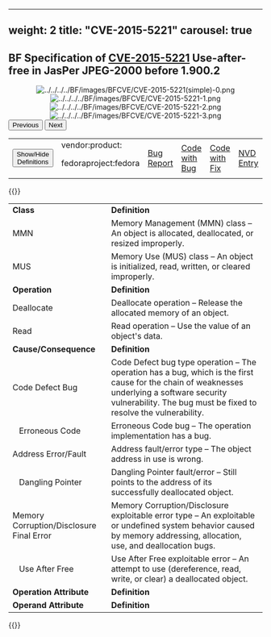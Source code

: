 
---
weight: 2
title: "CVE-2015-5221"
carousel: true
---

## BF Specification of [CVE-2015-5221](https://cve.mitre.org/cgi-bin/cvename.cgi?name=CVE-2015-5221) Use-after-free in JasPer JPEG-2000 before 1.900.2

<div>
<div class="row">
<div class="col-5">
<div>
<div style="text-align:center">
<img src="../../../../BF/images/BFCVE/CVE-2015-5221(simple)-0.png" alt="../../../../BF/images/BFCVE/CVE-2015-5221(simple)-0.png"/> 
		</div>
</div>

</div>
<div class="col">
<div class="row">
<div >

</div>
</div>

<div class ="row">
<div>
<div id="carouselControls" class="carousel slide" data-interval="false" data-wrap="false">
<div class="carousel-inner">

<div class="carousel-item active" style="text-align:center">
				
<img src="../../../../BF/images/BFCVE/CVE-2015-5221-1.png" alt="../../../../BF/images/BFCVE/CVE-2015-5221-1.png"/> 
</div>
			
<div class="carousel-item" style="text-align:center">
				
<img src="../../../../BF/images/BFCVE/CVE-2015-5221-2.png" alt="../../../../BF/images/BFCVE/CVE-2015-5221-2.png"/> 
</div>
			
<div class="carousel-item" style="text-align:center">
				
<img src="../../../../BF/images/BFCVE/CVE-2015-5221-3.png" alt="../../../../BF/images/BFCVE/CVE-2015-5221-3.png"/> 
</div>
			
</div>
<button class="carousel-control-prev" type="button" data-bs-target="#carouselControls" data-bs-slide="prev">
<span class="carousel-control-prev-icon" aria-hidden="true"></span>
<span class="visually-hidden">Previous</span>
</button>
<button class="carousel-control-next" type="button" data-bs-target="#carouselControls" data-bs-slide="next">
<span class="carousel-control-next-icon" aria-hidden="true"></span>
<span class="visually-hidden">Next</span>
</button>
</div>
</div>
</div>
</div>
</div>
</div>

<table>
<tr>
<td>
<button class="btn btn-secondary" type="button" data-bs-toggle="collapse" data-bs-target="#collapseTable" aria-expanded="false" aria-controls="collapseTable">Show/Hide Definitions</button>
</td>

<td>vendor:product:

fedoraproject:fedora</td><td>
[Bug Report]()</td><td>
[Code with Bug]()</td><td>
[Code with Fix](https://github.com/jasper-maint/jasper/commit/df5d2867e8004e51e18b89865bc4aa69229227b3)</td><td>
[NVD Entry](https://nvd.nist.gov/vuln/detail/CVE-2015-5221)</td>
</tr>
</table>

{{<rawhtml>}}
<div class="collapse" id="collapseTable">
<table>
		<tr>
		<td>
				<strong>Class</strong>
			</td>
	<td>
				<strong>Definition</strong>
			</td>
	</tr>
	<tr>
		<td>MMN</td>
	<td>Memory Management (MMN) class – An object is allocated, deallocated, or resized improperly.</td>
	</tr>
	<tr>
		<td>MUS</td>
	<td>Memory Use (MUS) class – An object is initialized, read, written, or cleared improperly.</td>
	</tr>
	<tr>
		<td>
				<strong>Operation</strong>
			</td>
	<td>
				<strong>Definition</strong>
			</td>
	</tr>
	<tr>
		<td>Deallocate</td>
	<td>Deallocate operation – Release the allocated memory of an object.</td>
	</tr>
	<tr>
		<td>Read</td>
	<td>Read operation – Use the value of an object's data.</td>
	</tr>
	<tr>
		<td>
				<strong>Cause/Consequence</strong>
			</td>
	<td>
				<strong>Definition</strong>
			</td>
	</tr>
	<tr>
		<td>Code Defect Bug</td>
	<td>Code Defect bug type operation – The operation has a bug, which is the first cause for the chain of weaknesses underlying a software security vulnerability. The bug must be fixed to resolve the vulnerability.</td>
	</tr>
	<tr>
		<td>   Erroneous Code</td>
	<td>Erroneous Code bug – The operation implementation has a bug.</td>
	</tr>
	<tr>
		<td>Address Error/Fault</td>
	<td>Address fault/error type – The object address in use is wrong.</td>
	</tr>
	<tr>
		<td>   Dangling Pointer</td>
	<td>Dangling Pointer fault/error – Still points to the address of its successfully deallocated object.</td>
	</tr>
	<tr>
		<td>Memory Corruption/Disclosure Final Error</td>
	<td>Memory Corruption/Disclosure exploitable error type – An exploitable or undefined system behavior caused by memory addressing, allocation, use, and deallocation bugs.</td>
	</tr>
	<tr>
		<td>   Use After Free</td>
	<td>Use After Free exploitable error – An attempt to use (dereference, read, write, or clear) a deallocated object.</td>
	</tr>
	<tr>
		<td>
				<strong>Operation Attribute</strong>
			</td>
	<td>
				<strong>Definition</strong>
			</td>
	</tr>
	<tr>
		<td>
				<strong>Operand Attribute</strong>
			</td>
	<td>
				<strong>Definition</strong>
			</td>
	</tr>
	
</table>
</div>
{{</rawhtml>}}
	